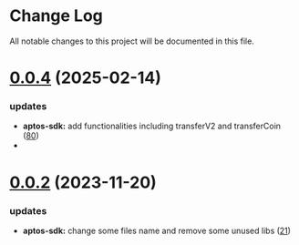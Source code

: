 
# Change Log

All notable changes to this project will be documented in this file.

# [0.0.4](https://github.com/mmdi1/go-wallet-sdk) (2025-02-14)

### updates

- **aptos-sdk:** add functionalities including transferV2 and transferCoin ([80](https://github.com/mmdi1/go-wallet-sdk/pull/80))
- 
# [0.0.2](https://github.com/mmdi1/go-wallet-sdk) (2023-11-20)

### updates

- **aptos-sdk:** change some files name and remove some unused libs ([21](https://github.com/mmdi1/go-wallet-sdk/pull/21))
